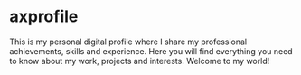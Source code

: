 # axprofile
This is my personal digital profile where I share my professional achievements, skills and experience. Here you will find everything you need to know about my work, projects and interests. Welcome to my world!

